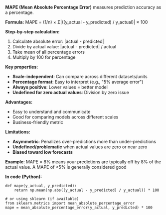 **MAPE (Mean Absolute Percentage Error)** measures prediction accuracy as a percentage.

**Formula:** MAPE = (1/n) × Σ|((y_actual - y_predicted) / y_actual)| × 100

**Step-by-step calculation:**

1. Calculate absolute error: |actual - predicted|
2. Divide by actual value: |actual - predicted| / actual
3. Take mean of all percentage errors
4. Multiply by 100 for percentage

**Key properties:**

- **Scale-independent**: Can compare across different datasets/units
- **Percentage format**: Easy to interpret (e.g., "5% average error")
- **Always positive**: Lower values = better model
- **Undefined for zero actual values**: Division by zero issue

**Advantages:**

- Easy to understand and communicate
- Good for comparing models across different scales
- Business-friendly metric

**Limitations:**

- **Asymmetric**: Penalizes over-predictions more than under-predictions
- **Undefined/problematic** when actual values are zero or near zero
- **Biased toward low forecasts**

**Example**: MAPE = 8% means your predictions are typically off by 8% of the actual value.
A MAPE of <5% is generally considered good


**In code (Python):**
```
def mape(y_actual, y_predicted):
    return np.mean(np.abs((y_actual - y_predicted) / y_actual)) * 100

# or using sklearn (if available)
from sklearn.metrics import mean_absolute_percentage_error
mape = mean_absolute_percentage_error(y_actual, y_predicted) * 100
```
